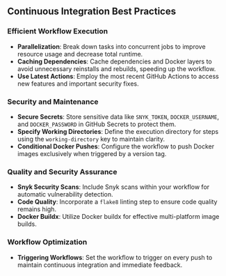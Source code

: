 ## Continuous Integration Best Practices

### Efficient Workflow Execution
- **Parallelization**: Break down tasks into concurrent jobs to improve resource usage and decrease total runtime.
- **Caching Dependencies**: Cache dependencies and Docker layers to avoid unnecessary reinstalls and rebuilds, speeding up the workflow.
- **Use Latest Actions**: Employ the most recent GitHub Actions to access new features and important security fixes.

### Security and Maintenance
- **Secure Secrets**: Store sensitive data like `SNYK_TOKEN`, `DOCKER_USERNAME`, and `DOCKER_PASSWORD` in GitHub Secrets to protect them.
- **Specify Working Directories**: Define the execution directory for steps using the `working-directory`  key to maintain clarity.
- **Conditional Docker Pushes**: Configure the workflow to push Docker images exclusively when triggered by a version tag.

### Quality and Security Assurance
- **Snyk Security Scans**: Include Snyk scans within your workflow for automatic vulnerability detection.
- **Code Quality**: Incorporate a `flake8` linting step to ensure code quality remains high.
- **Docker Buildx**: Utilize Docker buildx for effective multi-platform image builds.

### Workflow Optimization
- **Triggering Workflows**: Set the workflow to trigger on every push to maintain continuous integration and immediate feedback.

